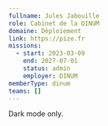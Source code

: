 ```yaml
---
fullname: Jules Jabouille
role: Cabinet de la DINUM
domaine: Déploiement
link: https://pize.fr
missions:
  - start: 2023-03-09
    end: 2027-07-01
    status: admin
    employer: DINUM
memberType: dinum
teams: []
---
```

Dark mode only.
